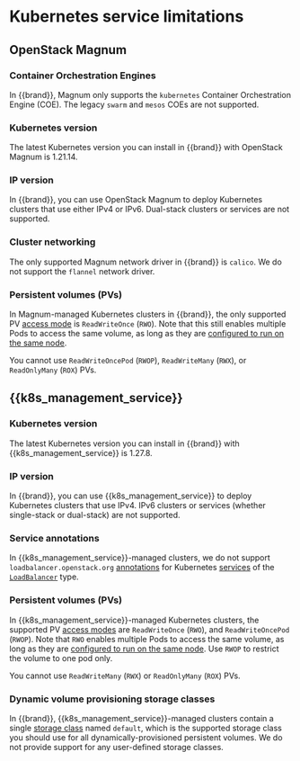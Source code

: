 # Kubernetes service limitations


## OpenStack Magnum

### Container Orchestration Engines

In {{brand}}, Magnum only supports the `kubernetes` Container Orchestration Engine (COE).
The legacy `swarm` and `mesos` COEs are not supported.

### Kubernetes version

The latest Kubernetes version you can install in {{brand}} with OpenStack Magnum is 1.21.14.

### IP version

In {{brand}}, you can use OpenStack Magnum to deploy Kubernetes clusters that use either IPv4 or IPv6.
Dual-stack clusters or services are not supported.

### Cluster networking

The only supported Magnum network driver in {{brand}} is `calico`.
We do not support the `flannel` network driver.

### Persistent volumes (PVs)

In Magnum-managed Kubernetes clusters in {{brand}}, the only supported PV [access mode](https://kubernetes.io/docs/concepts/storage/persistent-volumes/#access-modes) is `ReadWriteOnce` (`RWO`).
Note that this still enables multiple Pods to access the same volume, as long as they are [configured to run on the same node](https://kubernetes.io/docs/concepts/scheduling-eviction/assign-pod-node/).

You cannot use `ReadWriteOncePod` (`RWOP`), `ReadWriteMany` (`RWX`), or `ReadOnlyMany` (`ROX`) PVs.

## {{k8s_management_service}}

### Kubernetes version

The latest Kubernetes version you can install in {{brand}} with {{k8s_management_service}} is 1.27.8.

### IP version

In {{brand}}, you can use {{k8s_management_service}} to deploy Kubernetes clusters that use IPv4.
IPv6 clusters or services (whether single-stack or dual-stack) are not supported.

### Service annotations

In {{k8s_management_service}}-managed clusters, we do not support `loadbalancer.openstack.org` [annotations](https://github.com/kubernetes/cloud-provider-openstack/blob/master/docs/openstack-cloud-controller-manager/expose-applications-using-loadbalancer-type-service.md) for Kubernetes [services](https://kubernetes.io/docs/concepts/services-networking/service/) of the [`LoadBalancer`](https://kubernetes.io/docs/concepts/services-networking/service/#loadbalancer) type.

### Persistent volumes (PVs)

In {{k8s_management_service}}-managed Kubernetes clusters, the supported PV [access modes](https://kubernetes.io/docs/concepts/storage/persistent-volumes/#access-modes) are `ReadWriteOnce` (`RWO`), and `ReadWriteOncePod` (`RWOP`).
Note that `RWO` enables multiple Pods to access the same volume, as long as they are [configured to run on the same node](https://kubernetes.io/docs/concepts/scheduling-eviction/assign-pod-node/). Use `RWOP` to restrict the volume to one pod only.

You cannot use `ReadWriteMany` (`RWX`) or `ReadOnlyMany` (`ROX`) PVs.

### Dynamic volume provisioning storage classes

In {{brand}}, {{k8s_management_service}}-managed clusters contain a single [storage class](https://kubernetes.io/docs/concepts/storage/storage-classes/) named `default`, which is the supported storage class you should use for all dynamically-provisioned persistent volumes.
We do not provide support for any user-defined storage classes.
